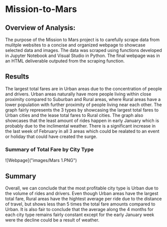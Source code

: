 # Mission-to-Mars

## Overview of Analysis:
The purpose of the Mission to Mars project is to carefully scrape data from mulitple websites to a concise and organized webpage to showcase selected data and images. The data was scraped using functions developed in Jupyter Notebook and Visual Studio in Python. The final webpage was in an HTML deliverable outputed from the scraping function. 


## Results

The largest total fares are in Urban areas due to the concentration of people and drivers. Urban areas naturally have more people living within close proximity compared to Suburban and Rural areas, where Rural areas have a lower population with further proximity of people living near each other. The graph fairly represents the 3 types by showcasing the largest total fares to Urban cities and the lease total fares to Rural cities. The graph also showcases that the least amount of rides happen in early January which is probably due to the inclimental weather. There is a significant increase in the last week of February in all 3 areas which could be realated to an event or holiday that could have created the surge. 

### Summary of Total Fare by City Type
![Webpage]("images/Mars 1.PNG")

## Summary
Overall, we can conclude that the most profitable city type is Urban due to the volume of rides and drivers. Even though Urban areas have the largest total fare, Rural areas have the hightest average per ride due to the distance of travel, but shows less than 5 times the total fare amounts compared to Urban. It is also fair to conclude that the average along the 4 months for each city type remains fairly constant except for the early January week were the decline could be a result of weather. 
